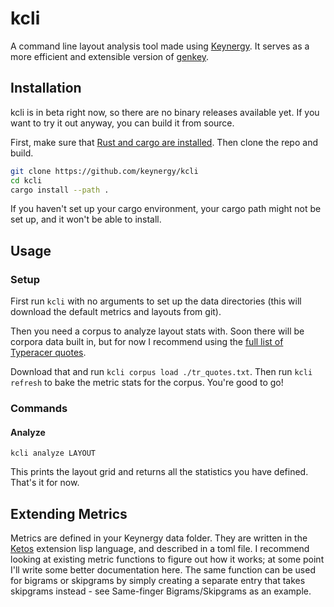 # kcli
A command line layout analysis tool made using [Keynergy](https://github.com/keynergy/keynergy). 
It serves as a more efficient and extensible version of [genkey](https://github.com/semilin/genkey). 
## Installation
kcli is in beta right now, so there are no binary releases available yet. 
If you want to try it out anyway, you can build it from source.

First, make sure that [Rust and cargo are installed](https://www.rust-lang.org/tools/install).
Then clone the repo and build.
```sh
git clone https://github.com/keynergy/kcli
cd kcli
cargo install --path .
```
If you haven't set up your cargo environment, your cargo path might not be set up, and it won't be able to install.
## Usage
### Setup
First run `kcli` with no arguments to set up the data directories (this will download the default metrics and layouts from git).

Then you need a corpus to analyze layout stats with. Soon there will be corpora data built in, but for now I recommend using the 
[full list of Typeracer quotes](https://cdn.discordapp.com/attachments/831412851599343636/915066831448965191/tr_quotes.txt).

Download that and run `kcli corpus load ./tr_quotes.txt`. Then run `kcli refresh` to bake the metric stats for the corpus. You're good to go!

### Commands
#### Analyze
```
kcli analyze LAYOUT
```
This prints the layout grid and returns all the statistics you have defined. That's it for now.

## Extending Metrics
Metrics are defined in your Keynergy data folder. They are written in the [Ketos](https://docs.rs/ketos/0.12.0/ketos/) extension lisp language,
and described in a toml file. I recommend looking at existing metric functions to figure out how it works;
at some point I'll write some better documentation here. The same function can be used for bigrams or skipgrams by simply creating a separate entry
that takes skipgrams instead - see Same-finger Bigrams/Skipgrams as an example.

